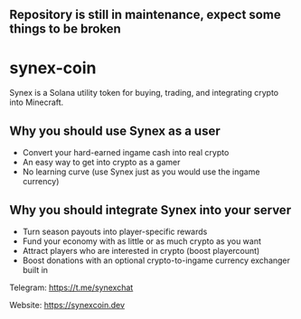 ## Repository is still in maintenance, expect some things to be broken

# synex-coin
Synex is a Solana utility token for buying, trading, and integrating crypto into Minecraft.

## Why you should use Synex as a user
- Convert your hard-earned ingame cash into real crypto
- An easy way to get into crypto as a gamer
- No learning curve (use Synex just as you would use the ingame currency)

## Why you should integrate Synex into your server
- Turn season payouts into player-specific rewards
- Fund your economy with as little or as much crypto as you want
- Attract players who are interested in crypto (boost playercount)
- Boost donations with an optional crypto-to-ingame currency exchanger built in

Telegram: https://t.me/synexchat

Website: https://synexcoin.dev
